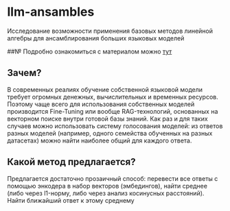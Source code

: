 
# llm-ansambles
Исследование возможности применения базовых методов линейной алгебры для ансамблирования больших языковых моделей

##№ Подробно ознакомиться с материалом можно [тут](https://colab.research.google.com/drive/1dC16XzmIntF5MSSuKyOGwopop4BQzZxY)

## Зачем?

В современных реалиях обучение собственной языковой модели требует огромных денежных, вычислительных и временных ресурсов. Поэтому чаще всего для использования собственных моделей производится Fine-Tuning или вообще RAG-технологий, основанных на векторном поиске внутри готовой базы знаний. Как раз и для таких случаев можно использовать систему голосования моделей: из ответов разных моделей (например, одного семейства обученных на разных датасетах) можно найти наиболее общий для каждого ответа.

## Какой метод предлагается?
Предлагается достаточно прозаичный способ: перевести все ответы с помощью энкодера в набор векторов (эмбедингов), найти среднее (либо через l1-норму, либо через анализ косинусных расстояний). Найти ближайший ответ к этому среднему


